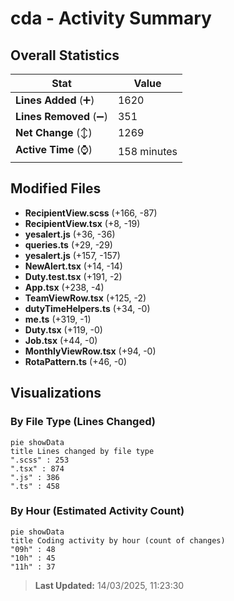 # cda - Activity Summary 

## Overall Statistics

| Stat                   | Value                                                             |
| ---------------------- | ----------------------------------------------------------------- |
| **Lines Added** (➕)   | 1620                                          |
| **Lines Removed** (➖) | 351                                        |
| **Net Change** (↕)    | 1269                |
| **Active Time** (⌚)   | 158 minutes |


## Modified Files
- **RecipientView.scss** (+166, -87)
- **RecipientView.tsx** (+8, -19)
- **yesalert.js** (+36, -36)
- **queries.ts** (+29, -29)
- **yesalert.js** (+157, -157)
- **NewAlert.tsx** (+14, -14)
- **Duty.test.tsx** (+191, -2)
- **App.tsx** (+238, -4)
- **TeamViewRow.tsx** (+125, -2)
- **dutyTimeHelpers.ts** (+34, -0)
- **me.ts** (+319, -1)
- **Duty.tsx** (+119, -0)
- **Job.tsx** (+44, -0)
- **MonthlyViewRow.tsx** (+94, -0)
- **RotaPattern.ts** (+46, -0)

## Visualizations

### By File Type (Lines Changed)

```mermaid
pie showData
title Lines changed by file type
".scss" : 253
".tsx" : 874
".js" : 386
".ts" : 458
```

### By Hour (Estimated Activity Count)

```mermaid
pie showData
title Coding activity by hour (count of changes)
"09h" : 48
"10h" : 45
"11h" : 37
```


> **Last Updated:** 14/03/2025, 11:23:30
